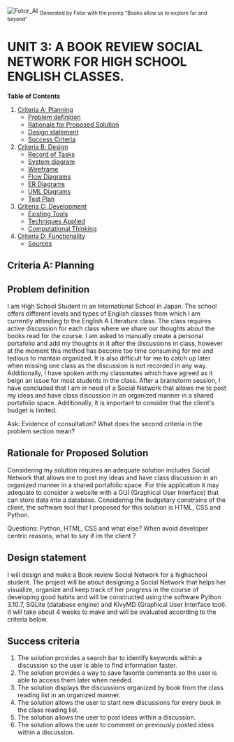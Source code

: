 ![Fotor_AI](https://user-images.githubusercontent.com/111761417/232278862-5e8ad3b2-8f65-4f0c-889e-673146aeb508.png)
<sub>Generated by Fotor with the promp "Books allow us to explore far and beyond"

# UNIT 3: A BOOK REVIEW SOCIAL NETWORK FOR HIGH SCHOOL ENGLISH CLASSES.

**Table of Contents**
1. [Criteria A: Planning](#criteria-a-planning)
   * [Problem definition](#problem-definition)
   * [Rationale for Proposed Solution](#rationale-for-proposed-solution)
   * [Design statement](#design-statement)
   * [Success Criteria](#success-criteria)
2. [Criteria B: Design](#criteria-b-design)
    * [Record of Tasks](#record-of-tasks)
    * [System diagram](#system-diagram)
    * [Wireframe](#wireframe)
    * [Flow Diagrams](#flow-diagrams)
    * [ER Diagrams](#er-diagrams)
    * [UML Diagrams](#uml-diagrams)
    * [Test Plan](#test-plan)
3. [Criteria C: Development](#criteria-c-development)
   * [Existing Tools](#existing-tools)
   * [Techniques Applied](#techniques-applied)
   * [Computational Thinking](#computational-thinking)
4. [Criteria D: Functionality](#criteria-d-functionality)
   * [Sources](#sources)

## Criteria A: Planning

## Problem definition

I am High School Student in an International School in Japan. The school offers different levels and types of English classes from which I am currently attending to the English A Literature class. The class requires active discussion for each class where we share our thoughts about the books read for the course. I am asked to manually create a personal portafolio and add my thoughts in it after the discussions in class, however at the moment this method has become too time consuming for me and tedious to mantain organized. It is also difficult for me to catch up later when missing one class as the discussion is not recorded in any way. Additionally, I have spoken with my classmates which have agreed as it beign an issue for most students in the class. After a brainstorm session, I have concluded that I am in need of a Social Network that allows me to post my ideas and have class discussion in an organized manner in a shared portafolio space. Additionally, it is important to consider that the client's budget is limited.
  
Ask:
Evidence of consultation?
What does the second criteria in the problem section mean?

## Rationale for Proposed Solution
  
Considering my solution requires an adequate solution includes Social Network that allows me to post my ideas and have class discussion in an organized manner in a shared portafolio space. For this application it may adequate to consider a website with a GUI (Graphical User Interface) that can store data into a database. Considering the budgetary constrains of the client, the software tool that I proposed for this solution is HTML, CSS and Python.

Questions:
Python, HTML, CSS and what else?
When avoid developer centric reasons, what to say if im the client ?

## Design statement

I will design and make a Book review Social Network for a highschool student. The project will be about designing a Social Network that helps her visualize, organize and keep track of her progress in the course of developing good habits and will be constructed using the software Python 3.10.7, SQLite (database engine) and KivyMD (Graphical User Interface tool). It will take about 4 weeks to make and will be evaluated according to the criteria below.

## Success criteria
  
1. The solution provides a search bar to identify keywords within a discussion so the user is able to find information faster.
2. The solution provides a way to save favorite comments so the user is able to access them later when needed.
3. The solution displays the discussions organized by book from the class reading list in an organized manner.
4. The solution allows the user to start new discussions for every book in the class reading list. 
5. The solution allows the user to post ideas within a discussion.
6. The solution allows the user to comment on previously posted ideas within a discussion.
